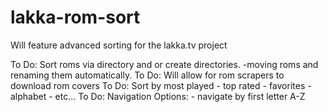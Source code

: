# lakka-rom-sort

Will feature advanced sorting for the lakka.tv project

To Do: Sort roms via directory and or create directories.
       -moving roms and renaming them automatically.
To Do: Will allow for rom scrapers to download rom covers
To Do: Sort by most played - top rated - favorites - alphabet - etc...
To Do: Navigation Options:
       - navigate by first letter A-Z




